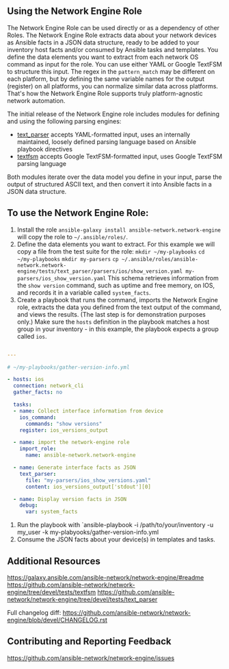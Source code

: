 Using the Network Engine Role 
----------------------------------

The Network Engine Role can be used directly or as a dependency of other Roles. The Network Engine Role extracts data about your network devices as Ansible facts in a JSON data structure, ready to be added to your inventory host facts and/or consumed by Ansible tasks and templates. You define the data elements you want to extract from each network OS command as input for the role. You can use either YAML or Google TextFSM to structure this input. The regex in the `pattern_match` may be different on each platform, but by defining the same variable names for the output (register) on all platforms, you can normalize similar data across platforms. That's how the Network Engine Role supports truly platform-agnostic network automation. 

The initial release of the Network Engine role includes modules for defining and using the following parsing engines:
* [text_parser](https://github.com/ansible-network/network-engine/blob/devel/docs/user_guide/text_parser.md) accepts YAML-formatted input, uses an internally maintained, loosely defined parsing language based on Ansible playbook directives
* [textfsm](https://github.com/ansible-network/network-engine/blob/devel/docs/user_guide/textfsm.md) accepts Google TextFSM-formatted input, uses Google TextFSM parsing language

Both modules iterate over the data model you define in your input, parse the output of structured ASCII text, and then convert it into Ansible facts in a JSON data structure.

To use the Network Engine Role:
----------------------------------------
1. Install the role
`ansible-galaxy install ansible-network.network-engine` will copy the role to `~/.ansible/roles/`.
1. Define the data elements you want to extract.
For this example we will copy a file from the test suite for the role:
`mkdir ~/my-playbooks`
`cd ~/my-playbooks`
`mkdir my-parsers`
`cp ~/.ansible/roles/ansible-network.network-engine/tests/text_parser/parsers/ios/show_version.yaml my-parsers/ios_show_version.yaml`
This schema retrieves information from the `show version` command, such as uptime and free memory, on IOS, and records it in a variable called `system_facts`.
1. Create a playbook that runs the command, imports the Network Engine role, extracts the data you defined from the text output of the command, and views the results.
(The last step is for demonstration purposes only.) Make sure the `hosts` definition in the playbook matches a host group in your inventory - in this example, the playbook expects a group called `ios`.
```yaml

---

# ~/my-playbooks/gather-version-info.yml

- hosts: ios
  connection: network_cli
  gather_facts: no

  tasks:
  - name: Collect interface information from device
    ios_command:
      commands: "show versions"
    register: ios_versions_output

  - name: import the network-engine role
    import_role:
      name: ansible-network.network-engine

  - name: Generate interface facts as JSON
    text_parser:
      file: "my-parsers/ios_show_versions.yaml"
      content: ios_versions_output['stdout'][0]

  - name: Display version facts in JSON
    debug:
      var: system_facts 
```

1. Run the playbook with `ansible-playbook -i /path/to/your/inventory -u my_user -k my-plabyooks/gather-version-info.yml
1. Consume the JSON facts about your device(s) in templates and tasks.


Additional Resources
-------------------------------------
https://galaxy.ansible.com/ansible-network/network-engine/#readme
https://github.com/ansible-network/network-engine/tree/devel/tests/textfsm
https://github.com/ansible-network/network-engine/tree/devel/tests/text_parser

Full changelog diff:
https://github.com/ansible-network/network-engine/blob/devel/CHANGELOG.rst

Contributing and Reporting Feedback
-------------------------------------
https://github.com/ansible-network/network-engine/issues